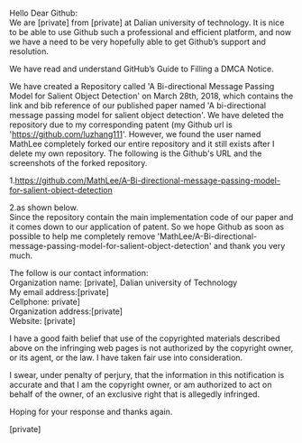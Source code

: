 Hello Dear Github:  
We are [private] from [private] at Dalian university of technology. It is nice to be able to use Github such a professional and efficient platform, and now we have a need to be very hopefully able to get Github’s support and resolution.  

We have read and understand GitHub’s Guide to Filling a DMCA Notice.  

We have created a Repository called 'A Bi-directional Message Passing Model for Salient Object Detection' on March 28th, 2018, which contains the link and bib reference of our published paper named 'A bi-directional message passing model for salient object detection'. We have deleted the repository due to my corresponding patent (my Github url is 'https://github.com/luzhang111'. However, we found the user named MathLee completely forked our entire repository and it still exists after I delete my own repository. The following is the Github's URL and the screenshots of the forked repository.  

1.https://github.com/MathLee/A-Bi-directional-message-passing-model-for-salient-object-detection  

2.as shown below.  
Since the repository contain the main implementation code of our paper and it comes down to our application of patent. So we hope Github as soon as possible to help me completely remove 'MathLee/A-Bi-directional-message-passing-model-for-salient-object-detection' and thank you very much.  

The follow is our contact information:  
Organization name: [private], Dalian university of Technology  
My email address:[private]   
Cellphone: private]  
Organization address:[private]  
Website: [private] 

I have a good faith belief that use of the copyrighted materials described above on the infringing web pages is not authorized by the copyright owner, or its agent, or the law. I have taken fair use into consideration.

I swear, under penalty of perjury, that the information in this notification is accurate and that I am the copyright owner, or am authorized to act on behalf of the owner, of an exclusive right that is allegedly infringed.

Hoping for your response and thanks again.

[private]
